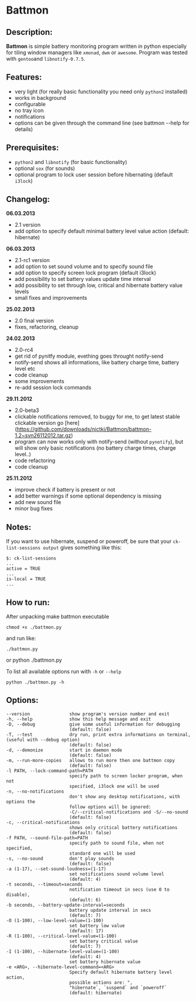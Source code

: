 # Battmon

## Description:
**Battmon** is simple battery monitoring program written in python especially for tiling window managers like `xmonad`, `dwm` or `awesome`.
Program was tested with `gentoo`and `libnotify-0.7.5`.

## Features:
* very light (for really basic functionality you need only `python2` installed)
* works in background
* configurable
* no tray icon
* notifications
* options can be given through the command line (see battmon --help for details)

## Prerequisites:
* `python2` and `libnotify` (for basic functionality)
* optional `sox` (for sounds)
* optional program to lock user session before hibernating (default `i3lock`)

## Changelog:
**06.03.2013**
* 2.1 version
* add option to specify default minimal battery level value action (default: hibernate)

**06.03.2013**
* 2.1-rc1 version
* add option to set sound volume and to specify sound file
* add option to specify screen lock program (default i3lock)
* add possibility to set battery values update time interval
* add possibility to set through low, critical and hibernate battery value levels
* small fixes and improvements

**25.02.2013**
* 2.0 final version
* fixes, refactoring, cleanup

**24.02.2013**
* 2.0-rc4
* get rid of pynitfy module, evething goes throught notify-send
* notify-send shows all informations, like battery charge time, battery level etc
* code cleanup
* some improvements
* re-add session lock commands

**29.11.2012**
* 2.0-beta3
* clickable notifications removed, to buggy for me, to get latest stable clickable version go [here] (https://github.com/downloads/nictki/Battmon/battmon-1.2~svn26112012.tar.gz)
* program can now works only with notify-send (without `pynotify`), but will show only basic notifications (no battery charge times, charge level..)
* code refactoring
* code cleanup

**25.11.2012**
* improve check if battery is present or not
* add better warnings if some optional dependency is missing
* add new sound file
* minor bug fixes

## Notes:
If you want to use hibernate, suspend or poweroff, be sure that your `ck-list-sessions output` gives something like this:
 
	$: ck-list-sessions
   	...
   	active = TRUE
   	...
   	is-local = TRUE
   	...

## How to run:
After unpacking make battmon executable
	
	chmod +x ./battmon.py

and run like:

	./battmon.py 

or
	python ./battmon.py

To list all available options run with `-h` or `--help`
	
	python ./battmon.py -h

## Options:

    --version               show program's version number and exit
    -h, --help              show this help message and exit
    -D, --debug             give some useful information for debugging
                            (default: false)
    -T, --test              dry run, print extra informations on terminal, (useful with --debug option)
                            (default: false)
    -d, --demonize          start in daemon mode
                            (default: false)
    -m, --run-more-copies   allows to run more then one battmon copy
                            (default: false)
    -l PATH, --lock-command-path=PATH
                            specify path to screen locker program, when not
                            specified, i3lock one will be used
    -n, --no-notifications
                            don't show any desktop notifications, with options the
                            follow options will be ignored:
                            -C/--critical-notifications and -S/--no-sound
                            (default: false)
    -c, --critical-notifications
                            shows only critical battery notifications
                            (default: false)
    -f PATH, --sound-file-path=PATH
                            specify path to sound file, when not specified,
                            standard one will be used
    -s, --no-sound          don't play sounds
                            (default: false)
    -a (1-17), --set-sound-loudness=(1-17)
                            set notifications sound volume level
                            (default: 4)
    -t seconds, --timeout=seconds
                            notification timeout in secs (use 0 to disable),
                            (default: 6)
    -b seconds, --battery-update-interval=seconds
                            battery update interval in secs
                            (default: 7)
    -O (1-100), --low-level-value=(1-100)
                            set battery low value
                            (default: 17)
    -R (1-100), --critical-level-value=(1-100)
                            set battery critical value
                            (default: 7)
    -I (1-100), --hibernate-level-value=(1-100)
                            (default: 4)
                            set battery hibernate value
    -e <ARG>, --hibernate-level-command=<ARG>
                            Specify default hibernate battery level action,
                            possible actions are: ",
                            "hibernate`, `suspend` and `poweroff`
                            (default: hibernate)

